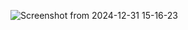 ![Screenshot from 2024-12-31 15-16-23](https://github.com/user-attachments/assets/099a183d-8af1-492e-91dd-5620d03afdc6)

